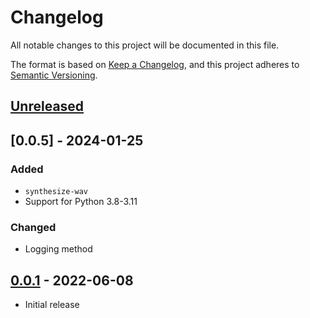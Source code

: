 # Changelog

All notable changes to this project will be documented in this file.

The format is based on [Keep a Changelog](https://keepachangelog.com/en/1.1.0/),
and this project adheres to [Semantic Versioning](https://semver.org/spec/v2.0.0.html).

## [Unreleased]

## [0.0.5] - 2024-01-25

### Added

- `synthesize-wav`
- Support for Python 3.8-3.11

### Changed

- Logging method

## [0.0.1] - 2022-06-08

- Initial release

[unreleased]: https://github.com/stefantaubert/waveglow/compare/v0.0.2...HEAD
[0.0.2]: https://github.com/stefantaubert/waveglow/compare/v0.0.1...v0.0.2
[0.0.1]: https://github.com/stefantaubert/waveglow/releases/tag/v0.0.1
